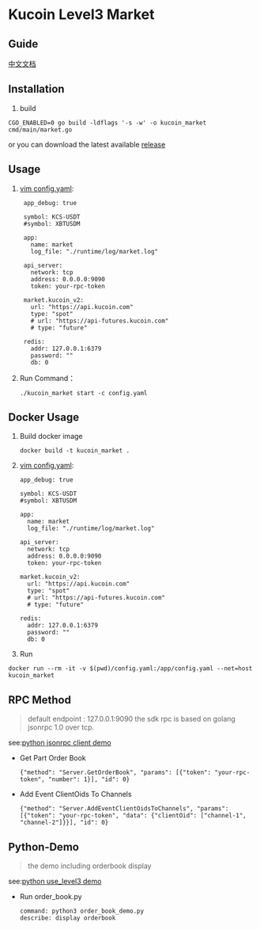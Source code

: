 # Kucoin Level3 Market

## Guide
  [中文文档](README_CN.md)

## Installation

1. build

```
CGO_ENABLED=0 go build -ldflags '-s -w' -o kucoin_market cmd/main/market.go
```

or you can download the latest available [release](https://github.com/Kucoin/kucoin-level3-sdk/releases)

## Usage

1. [vim config.yaml](config.example.yaml):
   ```
    app_debug: true
    
    symbol: KCS-USDT
    #symbol: XBTUSDM
    
    app:
      name: market
      log_file: "./runtime/log/market.log"
    
    api_server:
      network: tcp
      address: 0.0.0.0:9090
      token: your-rpc-token
    
    market.kucoin_v2:
      url: "https://api.kucoin.com"
      type: "spot"
      # url: "https://api-futures.kucoin.com"
      # type: "future"
   
    redis:
      addr: 127.0.0.1:6379
      password: ""
      db: 0
    ```

1. Run Command：

    ```
    ./kucoin_market start -c config.yaml
    ```

## Docker Usage

1. Build docker image

   ```
   docker build -t kucoin_market .
   ```

1. [vim config.yaml](config.example.yaml):
    ```
    app_debug: true
    
    symbol: KCS-USDT
    #symbol: XBTUSDM
    
    app:
      name: market
      log_file: "./runtime/log/market.log"
    
    api_server:
      network: tcp
      address: 0.0.0.0:9090
      token: your-rpc-token
    
    market.kucoin_v2:
      url: "https://api.kucoin.com"
      type: "spot"
      # url: "https://api-futures.kucoin.com"
      # type: "future"

    redis:
      addr: 127.0.0.1:6379
      password: ""
      db: 0
    ```

1. Run

  ```
  docker run --rm -it -v $(pwd)/config.yaml:/app/config.yaml --net=host kucoin_market
  ```

## RPC Method

> default endpoint : 127.0.0.1:9090
> the sdk rpc is based on golang jsonrpc 1.0 over tcp.

see:[python jsonrpc client demo](./demo/python-demo/level3/rpc.py)

* Get Part Order Book
    ```
    {"method": "Server.GetOrderBook", "params": [{"token": "your-rpc-token", "number": 1}], "id": 0}
    ```

* Add Event ClientOids To Channels
    ```
    {"method": "Server.AddEventClientOidsToChannels", "params": [{"token": "your-rpc-token", "data": {"clientOid": ["channel-1", "channel-2"]}}], "id": 0}
    ```

## Python-Demo

> the demo including orderbook display

see:[python use_level3 demo](./demo/python-demo/order_book_demo.py)
- Run order_book.py
    ```
    command: python3 order_book_demo.py
    describe: display orderbook
    ```
